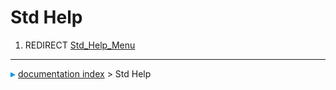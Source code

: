 # Std Help
1.  REDIRECT [Std\_Help\_Menu](Std_Help_Menu.md)



---
![](images/Right_arrow.png) [documentation index](../README.md) > Std Help
